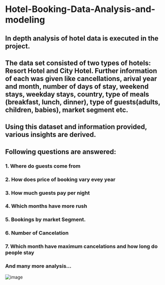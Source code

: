 # Hotel-Booking-Data-Analysis-and-modeling
## In depth analysis of hotel data is executed in the project. 
## The data set consisted of two types of hotels: Resort Hotel and City Hotel. Further information of each was given like cancellations, arival year and month, number of days of stay, weekend stays, weekday stays, country, type of meals (breakfast, lunch, dinner), type of guests(adults, children, babies), market segment etc.
## Using this dataset and information provided, various insights are derived. 
## Following questions are answered:
### 1. Where do guests come from
### 2. How does price of booking vary evey year
### 3. How much guests pay per night
### 4. Which months have more rush
### 5. Bookings by market Segment.
### 6. Number of Cancelation
### 7. Which month have maximum cancelations and how long do people stay
### And many more analysis...
![image](https://user-images.githubusercontent.com/58543237/145612511-deff2bcd-a7b0-4ed6-a4c2-646a35f930bb.png)
